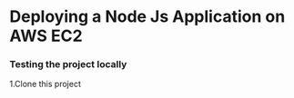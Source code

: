 # Deploying a Node Js Application on AWS EC2

### Testing the project locally
1.Clone this project
 ```bash git clone https://github.com/verma-kunal/AWS-Session.git
